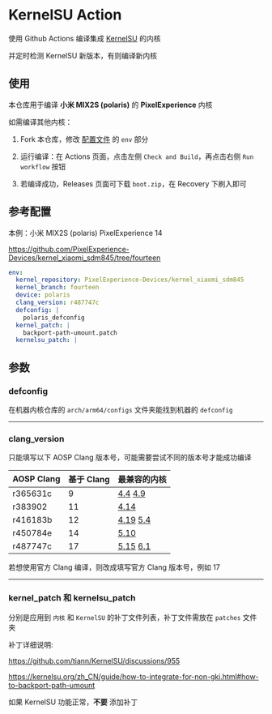 # KernelSU Action

使用 Github Actions 编译集成 [KernelSU](https://github.com/tiann/KernelSU) 的内核

并定时检测 KernelSU 新版本，有则编译新内核

## 使用

本仓库用于编译 **小米 MIX2S (polaris)** 的 **PixelExperience** 内核

如需编译其他内核：

1. Fork 本仓库，修改 [配置文件](.github/workflows/main.yml) 的 `env` 部分

2. 运行编译：在 Actions 页面，点击左侧 `Check and Build`，再点击右侧 `Run workflow` 按钮

3. 若编译成功，Releases 页面可下载 `boot.zip`，在 Recovery 下刷入即可

## 参考配置

本例：小米 MIX2S (polaris) PixelExperience 14

<https://github.com/PixelExperience-Devices/kernel_xiaomi_sdm845/tree/fourteen>

```yaml
env:
  kernel_repository: PixelExperience-Devices/kernel_xiaomi_sdm845
  kernel_branch: fourteen
  device: polaris
  clang_version: r487747c
  defconfig: |
    polaris_defconfig
  kernel_patch: |
    backport-path-umount.patch
  kernelsu_patch: |
```

## 参数

### defconfig

在机器内核仓库的 `arch/arm64/configs` 文件夹能找到机器的 `defconfig`

---

### clang_version

只能填写以下 AOSP Clang 版本号，可能需要尝试不同的版本号才能成功编译

| AOSP Clang | 基于 Clang | 最兼容的内核                                                                                                                                                                                                                    |
| ---------- | ---------- | ------------------------------------------------------------------------------------------------------------------------------------------------------------------------------------------------------------------------------- |
| r365631c   | 9          | [4.4](https://android.googlesource.com/kernel/common/+/refs/heads/deprecated/android-4.4-p/build.config.common) [4.9](https://android.googlesource.com/kernel/common/+/refs/heads/deprecated/android-4.9-q/build.config.common) |
| r383902    | 11         | [4.14](https://android.googlesource.com/kernel/common/+/refs/heads/deprecated/android-4.14-stable/build.config.common)                                                                                                          |
| r416183b   | 12         | [4.19](https://android.googlesource.com/kernel/common/+/refs/heads/android-4.19-stable/build.config.common) [5.4](https://android.googlesource.com/kernel/common/+/refs/heads/android12-5.4/build.config.common)                |
| r450784e   | 14         | [5.10](https://android.googlesource.com/kernel/common/+/refs/heads/android13-5.10/build.config.constants)                                                                                                                       |
| r487747c   | 17         | [5.15](https://android.googlesource.com/kernel/common/+/refs/heads/android14-5.15/build.config.constants) [6.1](https://android.googlesource.com/kernel/common/+/refs/heads/android14-6.1/build.config.constants)               |

若想使用官方 Clang 编译，则改成填写官方 Clang 版本号，例如 17

---

### kernel_patch 和 kernelsu_patch

分别是应用到 `内核` 和 `KernelSU` 的补丁文件列表，补丁文件需放在 `patches` 文件夹

补丁详细说明:

<https://github.com/tiann/KernelSU/discussions/955>

<https://kernelsu.org/zh_CN/guide/how-to-integrate-for-non-gki.html#how-to-backport-path-umount>

如果 KernelSU 功能正常，**不要** 添加补丁
